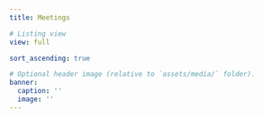 ```yaml
---
title: Meetings 

# Listing view
view: full

sort_ascending: true

# Optional header image (relative to `assets/media/` folder).
banner:
  caption: ''
  image: ''
---
```

